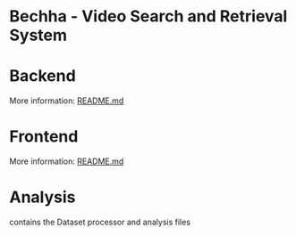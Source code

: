 # Bechha - Video Search and Retrieval System

# Backend

More information: [README.md](bechha_backend/README.md)

# Frontend

More information: [README.md](bechha_frontend/README.md)

# Analysis

contains the Dataset processor and analysis files